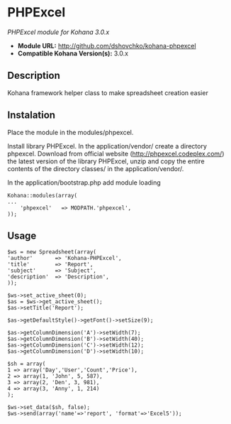 # PHPExcel

*PHPExcel module for Kohana 3.0.x*

- **Module URL:** <http://github.com/dshovchko/kohana-phpexcel>
- **Compatible Kohana Version(s):** 3.0.x

## Description

Kohana framework helper class to make spreadsheet creation easier

## Instalation

Place the module in the modules/phpexcel.
    
Install library PHPExcel. In the application/vendor/ create a directory phpexcel. Download from official website (http://phpexcel.codeplex.com/) the latest version of the library PHPExcel, unzip and copy the entire contents of the directory classes/ in the application/vendor/.
    
In the application/bootstrap.php add module loading
    
    Kohana::modules(array(
    ...
        'phpexcel'   => MODPATH.'phpexcel',
    ));

## Usage

    $ws = new Spreadsheet(array(
	'author'       => 'Kohana-PHPExcel',
	'title'	       => 'Report',
	'subject'      => 'Subject',
	'description'  => 'Description',
    ));
    
    $ws->set_active_sheet(0);
    $as = $ws->get_active_sheet();
    $as->setTitle('Report');
    
    $as->getDefaultStyle()->getFont()->setSize(9);
    
    $as->getColumnDimension('A')->setWidth(7);
    $as->getColumnDimension('B')->setWidth(40);
    $as->getColumnDimension('C')->setWidth(12);
    $as->getColumnDimension('D')->setWidth(10);
    
    $sh = array(
	1 => array('Day','User','Count','Price'),
	2 => array(1, 'John', 5, 587),
	3 => array(2, 'Den', 3, 981),
	4 => array(3, 'Anny', 1, 214)
    );
    
    $ws->set_data($sh, false);
    $ws->send(array('name'=>'report', 'format'=>'Excel5'));
